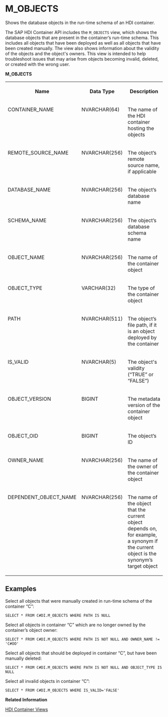 <!-- loiod73be7e8ed40499c9ae0a8baf711c5d8 -->

# M\_OBJECTS

Shows the database objects in the run-time schema of an HDI container.



The SAP HDI Container API includes the `M_OBJECTS` view, which shows the database objects that are present in the container’s run-time schema. This includes all objects that have been deployed as well as all objects that have been created manually. The view also shows information about the validity of the objects and the object's owners. This view is intended to help troubleshoot issues that may arise from objects becoming invalid, deleted, or created with the wrong user.



**M\_OBJECTS**


<table>
<tr>
<th valign="top">

Name



</th>
<th valign="top">

Data Type



</th>
<th valign="top">

Description



</th>
</tr>
<tr>
<td valign="top">

CONTAINER\_NAME



</td>
<td valign="top">

NVARCHAR\(64\)



</td>
<td valign="top">

The name of the HDI container hosting the objects



</td>
</tr>
<tr>
<td valign="top">

REMOTE\_SOURCE\_NAME



</td>
<td valign="top">

NVARCHAR\(256\)



</td>
<td valign="top">

The object’s remote source name, if applicable



</td>
</tr>
<tr>
<td valign="top">

DATABASE\_NAME



</td>
<td valign="top">

NVARCHAR\(256\)



</td>
<td valign="top">

The object’s database name



</td>
</tr>
<tr>
<td valign="top">

SCHEMA\_NAME



</td>
<td valign="top">

NVARCHAR\(256\)



</td>
<td valign="top">

The object’s database schema name



</td>
</tr>
<tr>
<td valign="top">

OBJECT\_NAME



</td>
<td valign="top">

NVARCHAR\(256\)



</td>
<td valign="top">

The name of the container object



</td>
</tr>
<tr>
<td valign="top">

OBJECT\_TYPE



</td>
<td valign="top">

VARCHAR\(32\)



</td>
<td valign="top">

The type of the container object



</td>
</tr>
<tr>
<td valign="top">

PATH



</td>
<td valign="top">

NVARCHAR\(511\)



</td>
<td valign="top">

The object’s file path, if it is an object deployed by the container



</td>
</tr>
<tr>
<td valign="top">

IS\_VALID



</td>
<td valign="top">

NVARCHAR\(5\)



</td>
<td valign="top">

The object's validity \(“TRUE” or “FALSE”\)



</td>
</tr>
<tr>
<td valign="top">

OBJECT\_VERSION



</td>
<td valign="top">

BIGINT



</td>
<td valign="top">

The metadata version of the container object



</td>
</tr>
<tr>
<td valign="top">

OBJECT\_OID



</td>
<td valign="top">

BIGINT



</td>
<td valign="top">

The object’s ID



</td>
</tr>
<tr>
<td valign="top">

OWNER\_NAME



</td>
<td valign="top">

NVARCHAR\(256\)



</td>
<td valign="top">

The name of the owner of the container object



</td>
</tr>
<tr>
<td valign="top">

DEPENDENT\_OBJECT\_NAME



</td>
<td valign="top">

NVARCHAR\(256\)



</td>
<td valign="top">

The name of the object that the current object depends on, for example, a synonym if the current object is the synonym’s target object



</td>
</tr>
</table>



<a name="loiod73be7e8ed40499c9ae0a8baf711c5d8__section_yrt_qqc_kgb"/>

## Examples

Select all objects that were manually created in run-time schema of the container “C”:

```
SELECT * FROM C#DI.M_OBJECTS WHERE PATH IS NULL
```

Select all objects in container “C” which are no longer owned by the container’s object owner:

```
SELECT * FROM C#DI.M_OBJECTS WHERE PATH IS NOT NULL AND OWNER_NAME != 'C#OO' 
```

Select all objects that should be deployed in container “C”, but have been manually deleted:

```
SELECT * FROM C#DI.M_OBJECTS WHERE PATH IS NOT NULL AND OBJECT_TYPE IS NULL
```

Select all invalid objects in container “C”:

```
SELECT * FROM C#DI.M_OBJECTS WHERE IS_VALID='FALSE' 
```

**Related Information**  


[HDI Container Views](hdi-container-views-2b3814d.md "Display information about calls made with the HDI container API.")

